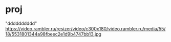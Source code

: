 # proj 
"dddddddddd"
https://video.rambler.ru/resizer/video/c300x180/video.rambler.ru/media/55/18/5531801344a98fbeec2e1d9b4747bb13.jpg
